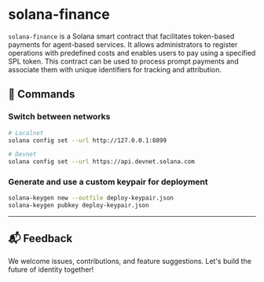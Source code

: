 # solana-finance

`solana-finance` is a Solana smart contract that facilitates token-based payments for agent-based services. It allows administrators to register operations with predefined costs and enables users to pay using a specified SPL token. This contract can be used to process prompt payments and associate them with unique identifiers for tracking and attribution.

## 🔧 Commands

### Switch between networks

```sh
# Localnet
solana config set --url http://127.0.0.1:8899

# Devnet
solana config set --url https://api.devnet.solana.com
```

### Generate and use a custom keypair for deployment

```sh
solana-keygen new --outfile deploy-keypair.json
solana-keygen pubkey deploy-keypair.json
```

---

## 📬 Feedback

We welcome issues, contributions, and feature suggestions. Let's build the future of identity together!

